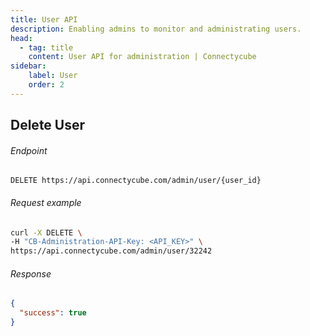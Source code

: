```yaml
---
title: User API
description: Enabling admins to monitor and administrating users.
head:
  - tag: title
    content: User API for administration | Connectycube
sidebar: 
    label: User
    order: 2
---
```


## Delete User

###### Endpoint
```
DELETE https://api.connectycube.com/admin/user/{user_id}
```


###### Request example

```bash
curl -X DELETE \
-H "CB-Administration-API-Key: <API_KEY>" \
https://api.connectycube.com/admin/user/32242
```

###### Response

```json
{
  "success": true
}
```